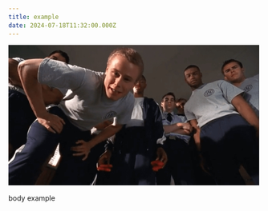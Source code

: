 ```yaml
---
title: example
date: 2024-07-18T11:32:00.000Z
---
```

![body example](images/uploads/parece-que-el-cuerpo-humano-solo-resiste-96-quacks.jpg "Body example")

body example
